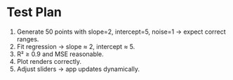 # Test Plan
1. Generate 50 points with slope=2, intercept=5, noise=1 → expect correct ranges.
2. Fit regression → slope ≈ 2, intercept ≈ 5.
3. R² ≥ 0.9 and MSE reasonable.
4. Plot renders correctly.
5. Adjust sliders → app updates dynamically.